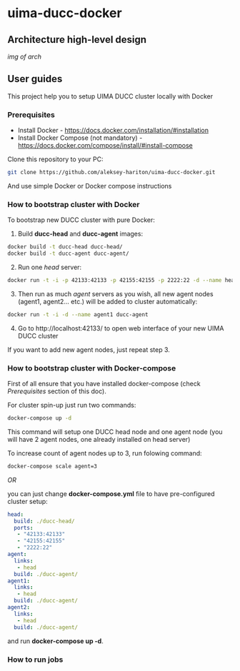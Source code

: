 # uima-ducc-docker

## Architecture high-level design

*img of arch*


## User guides

This project help you to setup UIMA DUCC cluster locally with Docker

### Prerequisites

* Install Docker - https://docs.docker.com/installation/#installation
* Install Docker Compose (not mandatory) - https://docs.docker.com/compose/install/#install-compose

Clone this repository to your PC:

```bash
git clone https://github.com/aleksey-hariton/uima-ducc-docker.git
```

And use simple Docker or Docker compose instructions

### How to bootstrap cluster with Docker

To bootstrap new DUCC cluster with pure Docker:
1. Build **ducc-head** and **ducc-agent** images:
```bash
docker build -t ducc-head ducc-head/
docker build -t ducc-agent ducc-agent/
```
2. Run one *head* server:
```bash
docker run -t -i -p 42133:42133 -p 42155:42155 -p 2222:22 -d --name head ducc-head
```
3. Then run as much *agent* servers as you wish, all new agent nodes (agent1, agent2... etc.) will be added to cluster automatically:
```bash
docker run -t -i -d --name agent1 ducc-agent
```
4. Go to http://localhost:42133/ to open web interface of your new UIMA DUCC cluster

If you want to add new agent nodes, just repeat step 3.

### How to bootstrap cluster with Docker-compose

First of all ensure that you have installed docker-compose (check *Prerequisites* section of this doc).

For cluster spin-up just run two commands:

```bash
docker-compose up -d
```

This command will setup one DUCC head node and one agent node (you will have 2 agent nodes, one already installed on head server)

To increase count of agent nodes up to 3, run folowing command:

```bash
docker-compose scale agent=3
```

*OR*

you can just change **docker-compose.yml** file to have pre-configured cluster setup:

```yaml
head:
  build: ./ducc-head/
  ports:
   - "42133:42133"
   - "42155:42155"
   - "2222:22"
agent:
  links:
   - head
  build: ./ducc-agent/
agent1:
  links:
   - head
  build: ./ducc-agent/
agent2:
  links:
   - head
  build: ./ducc-agent/
```

and run **docker-compose up -d**.

### How to run jobs
